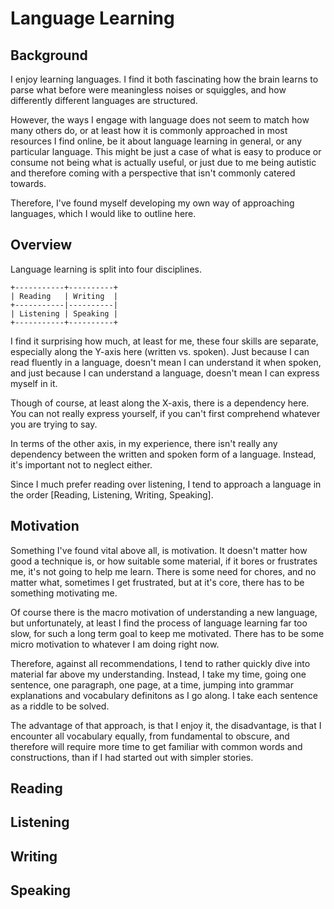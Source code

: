 # Language Learning

## Background

I enjoy learning languages. I find it both fascinating how the brain learns to parse what before were meaningless noises or squiggles, and how differently different languages are structured.

However, the ways I engage with language does not seem to match how many others do, or at least how it is commonly approached in most resources I find online, be it about language learning in general, or any particular language. This might be just a case of what is easy to produce or consume not being what is actually useful, or just due to me being autistic and therefore coming with a perspective that isn't commonly catered towards.

Therefore, I've found myself developing my own way of approaching languages, which I would like to outline here.

## Overview

Language learning is split into four disciplines.

```
+-----------+----------+
| Reading   | Writing  |
+-----------|----------|
| Listening | Speaking |
+-----------+----------+
```

I find it surprising how much, at least for me, these four skills are separate, especially along the Y-axis here (written vs. spoken). Just because I can read fluently in a language, doesn't mean I can understand it when spoken, and just because I can understand a language, doesn't mean I can express myself in it.

Though of course, at least along the X-axis, there is a dependency here. You can not really express yourself, if you can't first comprehend whatever you are trying to say.

In terms of the other axis, in my experience, there isn't really any dependency between the written and spoken form of a language. Instead, it's important not to neglect either.

Since I much prefer reading over listening, I tend to approach a language in the order [Reading, Listening, Writing, Speaking].

## Motivation

Something I've found vital above all, is motivation. It doesn't matter how good a technique is, or how suitable some material, if it bores or frustrates me, it's not going to help me learn. There is some need for chores, and no matter what, sometimes I get frustrated, but at it's core, there has to be something motivating me.

Of course there is the macro motivation of understanding a new language, but unfortunately, at least I find the process of language learning far too slow, for such a long term goal to keep me motivated. There has to be some micro motivation to whatever I am doing right now.

Therefore, against all recommendations, I tend to rather quickly dive into material far above my understanding. Instead, I take my time, going one sentence, one paragraph, one page, at a time, jumping into grammar explanations and vocabulary definitons as I go along. I take each sentence as a riddle to be solved.

The advantage of that approach, is that I enjoy it, the disadvantage, is that I encounter all vocabulary equally, from fundamental to obscure, and therefore will require more time to get familiar with common words and constructions, than if I had started out with simpler stories.

## Reading

## Listening

## Writing

## Speaking

